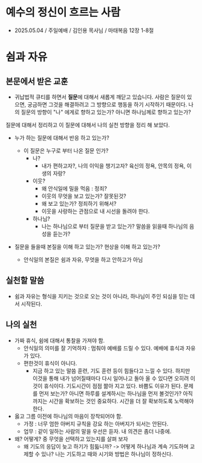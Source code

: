 # 예수의 정신이 흐르는 사람
* 2025.05.04 / 주일예배 / 김인용 목사님 / 마태복음 12장 1-8절


# 쉼과 자유

## 본문에서 받은 교훈
* 귀납법적 큐티를 하면서 **질문**에 대해서 새롭게 깨닫고 있습니다. 사람은 질문이 있으면, 궁금하면 그것을 해결하려고 그 방향으로 행동을 하기 시작하기 때문이다. 나의 질문의 방향이 "나" 에게로 향하고 있는가? 아니면 하나님께로 향하고 있는가?

질문에 대해서 정리하고 이 질문에 대해서 나의 실천 방향을 정리 해 보았다. 

* 누가 하는 질문에 대해서 반응 하고 있는가?
  * 이 질문은 누구로 부터 나온 질문 인가? 
    * 나?
      * 내가 편하고자?, 나의 이익을 챙기고자? 육신의 정욕, 안목의 정욕, 이생의 자랑? 
    * 이웃?
      * 왜 안식일에 밀을 먹음 : 정죄?
      * 이웃의 무엇을 보고 있는가? 잘못된것?
      * 왜 보고 있는가? 정죄하기 위해서?
      * 이웃을 사랑하는 관점으로 내 시선을 돌려야 한다. 
    * 하나님?
      * 나는 하나님으로 부터 질문을 받고 있는가? 말씀을 읽을때 하나님의 음성을 듣는가? 
   
* 질문을 들을때 본질을 이해 하고 있는가? 현상을 이해 하고 있는가? 
  * 안식일의 본질은 쉼과 자유, 무엇을 하고 안하고가 아님



## 실천할 말씀
* 쉼과 자유는 형식을 지키는 것으로 오는 것이 아니라, 하나님이 주인 되심을 믿는 데서 시작된다.

## 나의 실천
* 가짜 휴식, 쉼에 대해서 통찰을 가져야 함.
  * 안식일의 의미를 잘 기억하자 : 멈춰야 예배를 드릴 수 있다. 예배에 휴식과 자유가 있다.
  * 편한것이 휴식이 아니다.
    * 지금 하고 있는 말씀 훈련, 기도 훈련 등이 힘들다고 느낄 수 있다. 하지만 이것을 통해 내가 넘어질때마다 다시 일어나고 돌아 올 수 있다면 오히려 이것이 휴식이다. 기도시간이 점점 짦아 지고 있다. 바쁨도 이유가 된다. 문제를 먼저 보는가? 아니면 하루를 설계하시는 하나님을 먼저 볼것인가? 아직까지는 시간을 확보하는 것인 중요하다. 시간을 더 잘 확보하도록 노력해야 한다. 
* 옳고 그름 이전에 하나님의 마음이 장착되어야 함.
  * 가정 : 너무 엄한 아버지 규칙을 강요 하는 아버지가 되서는 안된다. 
  * 업무 : 같이 일하는 사람의 말을 우선은 듣자. 내 의견은 좀더 나중에.
* 왜? 어떻게? 중 무엇을 선택하고 있는지를 살펴 보자
  * 왜 기도의 응답이 늦고 하기가 힘듧니까? -> 어떻게 하나님과 계속 기도하며 교제할 수 있나? 나는 기도하고 때와 시기와 방법은 하나님이 정하신다. 

